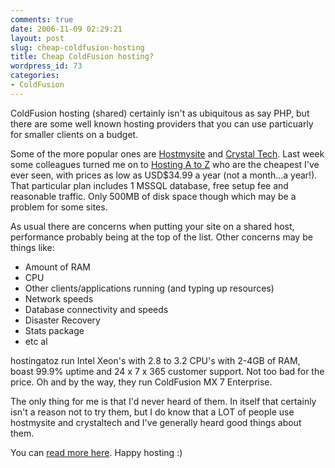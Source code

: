 ```yaml
---
comments: true
date: 2006-11-09 02:29:21
layout: post
slug: cheap-coldfusion-hosting
title: Cheap ColdFusion hosting?
wordpress_id: 73
categories:
- ColdFusion
---
```


ColdFusion hosting (shared) certainly isn't as ubiquitous as say PHP, but there are some well known hosting providers that you can use particuarly for smaller clients on a budget.

Some of the more popular ones are [Hostmysite](http://www.hostmysite.com/) and [Crystal Tech](http://www.crystaltech.com/). Last week some colleagues turned me on to [Hosting A to Z](http://www.hostingatoz.com/) who are the cheapest I've ever seen, with prices as low as USD$34.99 a year (not a month...a year!). That particular plan includes 1 MSSQL database, free setup fee and reasonable traffic. Only 500MB of disk space though which may be a problem for some sites.

As usual there are concerns when putting your site on a shared host, performance probably being at the top of the list. Other concerns may be things like:

  * Amount of RAM
  * CPU
  * Other clients/applications running (and typing up resources)
  * Network speeds
  * Database connectivity and speeds
  * Disaster Recovery
  * Stats package
  * etc al

hostingatoz run Intel Xeon's with 2.8 to 3.2 CPU's with 2-4GB of RAM, boast 99.9% uptime and 24 x 7 x 365 customer support. Not too bad for the price. Oh and by the way, they run ColdFusion MX 7 Enterprise.

The only thing for me is that I'd never heard of them. In itself that certainly isn't a reason not to try them, but I do know that a LOT of people use hostmysite and crystaltech and I've generally heard good things about them.

You can [read more here](http://www.hostingatoz.com/shared_hosting.cfx). Happy hosting :)

